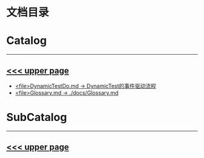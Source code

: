 # 文档目录

# Catalog
---
[<<< upper page](../README.md)
---
* [\<file>DynamicTestDo.md -> DynamicTest的事件驱动流程](./DynamicTestDo.md)
* [\<file>Glossary.md -> ./docs/Glossary.md](./Glossary.md)

# SubCatalog

---
[<<< upper page](../README.md)
---
